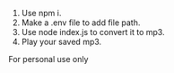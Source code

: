 1. Use npm i.
2. Make a .env file to add file path.
3. Use node index.js <youtube url> to convert it to mp3.
4. Play your saved mp3.
  
  
For personal use only
